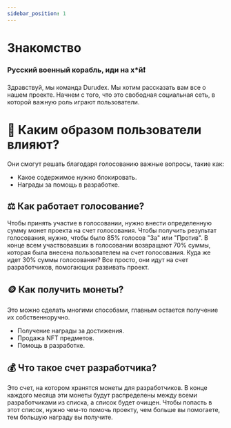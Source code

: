 ```yaml
---
sidebar_position: 1
---
```


# Знакомство

### Русский военный корабль, иди на х*й❗️

Здравствуй, мы команда Durudex. Мы хотим рассказать вам все о нашем проекте. Начнем с того, что это свободная 
социальная сеть, в которой важную роль играют пользователи.

# 🤔 Каким образом пользователи влияют?

Они смогут решать благодаря голосованию важные вопросы, такие как:

- Какое содержимое нужно блокировать.
- Награды за помощь в разработке.

## ⚖️ Как работает голосование?

Чтобы принять участие в голосовании, нужно внести определенную сумму монет проекта на счет голосования. Чтобы 
получить результат голосования, нужно, чтобы было 85% голосов "За" или "Против". В конце всем участвовавших в 
голосовании возвращают 70% суммы, которая была внесена пользователем на счет голосования. Куда же идет 30% суммы 
голосования? Все просто, они идут на счет разработчиков, помогающих развивать проект.

## 🪙 Как получить монеты?

Это можно сделать многими способами, главным остается получение их собственноручно.

- Получение награды за достижения.
- Продажа NFT предметов.
- Помощь в разработке.

## 💰 Что такое счет разработчика?

Это счет, на котором хранятся монеты для разработчиков. В конце каждого месяца эти монеты будут распределены 
между всеми разработчиками из списка, а список будет очищен. Чтобы попасть в этот список, нужно чем-то помочь 
проекту, чем больше вы помогаете, тем большую награду вы получите.
